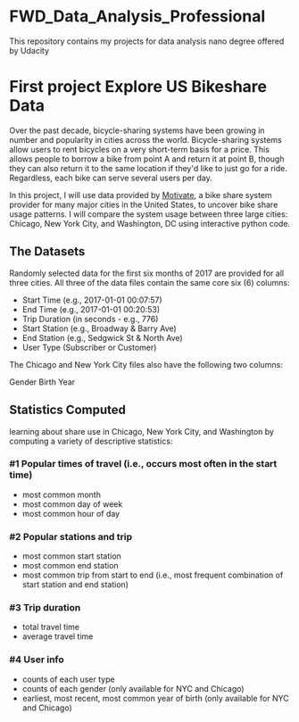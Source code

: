 # FWD_Data_Analysis_Professional
This repository contains my projects for data analysis nano degree offered by Udacity

# First project Explore US Bikeshare Data 

Over the past decade, bicycle-sharing systems have been growing in number and popularity in cities across the world. Bicycle-sharing systems allow users to rent bicycles on a very short-term basis for a price. This allows people to borrow a bike from point A and return it at point B, though they can also return it to the same location if they'd like to just go for a ride. Regardless, each bike can serve several users per day.

In this project, I will use data provided by [Motivate](https://www.motivateco.com/), a bike share system provider for many major cities in the United States, to uncover bike share usage patterns. I will compare the system usage between three large cities: Chicago, New York City, and Washington, DC using interactive python code.

## The Datasets
Randomly selected data for the first six months of 2017 are provided for all three cities. All three of the data files contain the same core six (6) columns:

* Start Time (e.g., 2017-01-01 00:07:57)
* End Time (e.g., 2017-01-01 00:20:53)
* Trip Duration (in seconds - e.g., 776)
* Start Station (e.g., Broadway & Barry Ave)
* End Station (e.g., Sedgwick St & North Ave)
* User Type (Subscriber or Customer)

The Chicago and New York City files also have the following two columns:

Gender
Birth Year

## Statistics Computed
learning about share use in Chicago, New York City, and Washington by computing a variety of descriptive statistics:

### #1 Popular times of travel (i.e., occurs most often in the start time)

* most common month
* most common day of week
* most common hour of day
### #2 Popular stations and trip

* most common start station
* most common end station
* most common trip from start to end (i.e., most frequent combination of start station and end station)
### #3 Trip duration

* total travel time
* average travel time
### #4 User info

* counts of each user type
* counts of each gender (only available for NYC and Chicago)
* earliest, most recent, most common year of birth (only available for NYC and Chicago)
